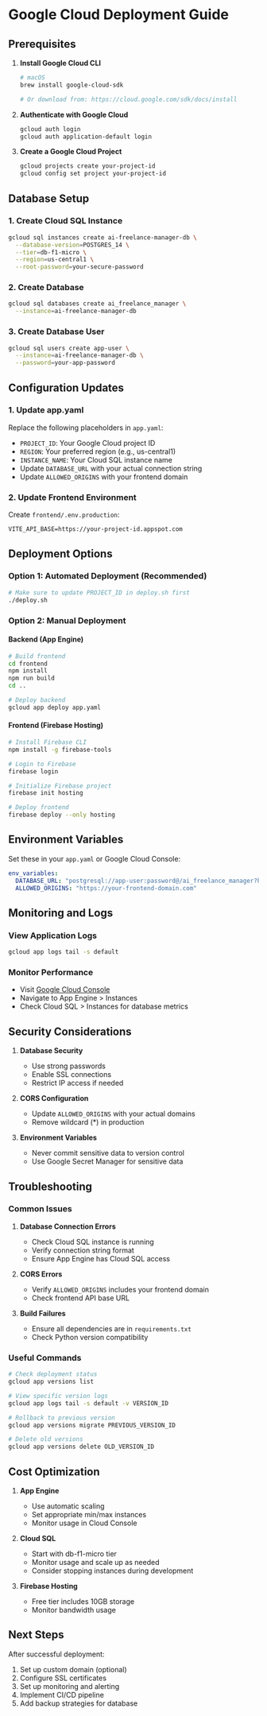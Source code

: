 # Google Cloud Deployment Guide

## Prerequisites

1. **Install Google Cloud CLI**
   ```bash
   # macOS
   brew install google-cloud-sdk
   
   # Or download from: https://cloud.google.com/sdk/docs/install
   ```

2. **Authenticate with Google Cloud**
   ```bash
   gcloud auth login
   gcloud auth application-default login
   ```

3. **Create a Google Cloud Project**
   ```bash
   gcloud projects create your-project-id
   gcloud config set project your-project-id
   ```

## Database Setup

### 1. Create Cloud SQL Instance
```bash
gcloud sql instances create ai-freelance-manager-db \
  --database-version=POSTGRES_14 \
  --tier=db-f1-micro \
  --region=us-central1 \
  --root-password=your-secure-password
```

### 2. Create Database
```bash
gcloud sql databases create ai_freelance_manager \
  --instance=ai-freelance-manager-db
```

### 3. Create Database User
```bash
gcloud sql users create app-user \
  --instance=ai-freelance-manager-db \
  --password=your-app-password
```

## Configuration Updates

### 1. Update app.yaml
Replace the following placeholders in `app.yaml`:
- `PROJECT_ID`: Your Google Cloud project ID
- `REGION`: Your preferred region (e.g., us-central1)
- `INSTANCE_NAME`: Your Cloud SQL instance name
- Update `DATABASE_URL` with your actual connection string
- Update `ALLOWED_ORIGINS` with your frontend domain

### 2. Update Frontend Environment
Create `frontend/.env.production`:
```env
VITE_API_BASE=https://your-project-id.appspot.com
```

## Deployment Options

### Option 1: Automated Deployment (Recommended)
```bash
# Make sure to update PROJECT_ID in deploy.sh first
./deploy.sh
```

### Option 2: Manual Deployment

#### Backend (App Engine)
```bash
# Build frontend
cd frontend
npm install
npm run build
cd ..

# Deploy backend
gcloud app deploy app.yaml
```

#### Frontend (Firebase Hosting)
```bash
# Install Firebase CLI
npm install -g firebase-tools

# Login to Firebase
firebase login

# Initialize Firebase project
firebase init hosting

# Deploy frontend
firebase deploy --only hosting
```

## Environment Variables

Set these in your `app.yaml` or Google Cloud Console:

```yaml
env_variables:
  DATABASE_URL: "postgresql://app-user:password@/ai_freelance_manager?host=/cloudsql/PROJECT_ID:REGION:INSTANCE_NAME"
  ALLOWED_ORIGINS: "https://your-frontend-domain.com"
```

## Monitoring and Logs

### View Application Logs
```bash
gcloud app logs tail -s default
```

### Monitor Performance
- Visit [Google Cloud Console](https://console.cloud.google.com)
- Navigate to App Engine > Instances
- Check Cloud SQL > Instances for database metrics

## Security Considerations

1. **Database Security**
   - Use strong passwords
   - Enable SSL connections
   - Restrict IP access if needed

2. **CORS Configuration**
   - Update `ALLOWED_ORIGINS` with your actual domains
   - Remove wildcard (*) in production

3. **Environment Variables**
   - Never commit sensitive data to version control
   - Use Google Secret Manager for sensitive data

## Troubleshooting

### Common Issues

1. **Database Connection Errors**
   - Check Cloud SQL instance is running
   - Verify connection string format
   - Ensure App Engine has Cloud SQL access

2. **CORS Errors**
   - Verify `ALLOWED_ORIGINS` includes your frontend domain
   - Check frontend API base URL

3. **Build Failures**
   - Ensure all dependencies are in `requirements.txt`
   - Check Python version compatibility

### Useful Commands

```bash
# Check deployment status
gcloud app versions list

# View specific version logs
gcloud app logs tail -s default -v VERSION_ID

# Rollback to previous version
gcloud app versions migrate PREVIOUS_VERSION_ID

# Delete old versions
gcloud app versions delete OLD_VERSION_ID
```

## Cost Optimization

1. **App Engine**
   - Use automatic scaling
   - Set appropriate min/max instances
   - Monitor usage in Cloud Console

2. **Cloud SQL**
   - Start with db-f1-micro tier
   - Monitor usage and scale up as needed
   - Consider stopping instances during development

3. **Firebase Hosting**
   - Free tier includes 10GB storage
   - Monitor bandwidth usage

## Next Steps

After successful deployment:

1. Set up custom domain (optional)
2. Configure SSL certificates
3. Set up monitoring and alerting
4. Implement CI/CD pipeline
5. Add backup strategies for database
